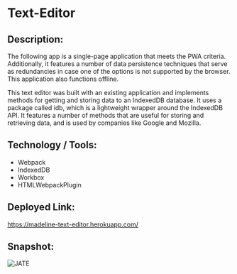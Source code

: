 # Text-Editor

## Description:

The following app is a single-page application that meets the PWA criteria. Additionally, it features a number of data persistence techniques that serve as redundancies in case one of the options is not supported by the browser. This application also functions offline.

This text editor was built with an existing application and implements methods for getting and storing data to an IndexedDB database. It uses a package called idb, which is a lightweight wrapper around the IndexedDB API. It features a number of methods that are useful for storing and retrieving data, and is used by companies like Google and Mozilla.


## Technology / Tools:

- Webpack
- IndexedDB
- Workbox
- HTMLWebpackPlugin


## Deployed Link:

https://madeline-text-editor.herokuapp.com/

## Snapshot:

![JATE](https://user-images.githubusercontent.com/108437661/206061870-0e414b2a-be76-413e-b8e3-549f60b5ba6d.png)

